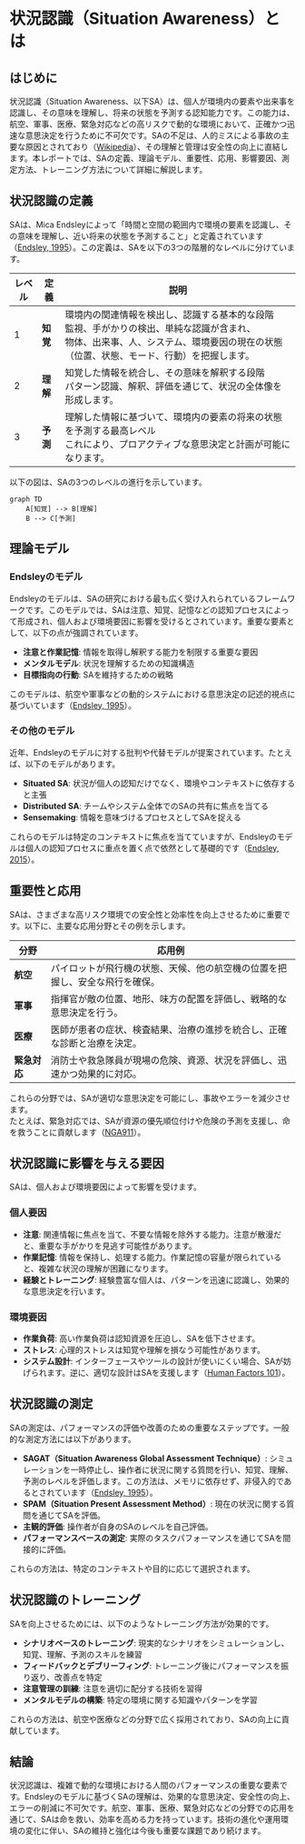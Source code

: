 # 状況認識（Situation Awareness）とは

## はじめに
状況認識（Situation Awareness、以下SA）は、個人が環境内の要素や出来事を認識し、その意味を理解し、将来の状態を予測する認知能力です。この能力は、航空、軍事、医療、緊急対応などの高リスクで動的な環境において、正確かつ迅速な意思決定を行うために不可欠です。SAの不足は、人的ミスによる事故の主要な原因とされており（[Wikipedia](https://en.wikipedia.org/wiki/Situation_awareness)）、その理解と管理は安全性の向上に直結します。本レポートでは、SAの定義、理論モデル、重要性、応用、影響要因、測定方法、トレーニング方法について詳細に解説します。

## 状況認識の定義
SAは、Mica Endsleyによって「時間と空間の範囲内で環境の要素を認識し、その意味を理解し、近い将来の状態を予測すること」と定義されています（[Endsley, 1995](https://journals.sagepub.com/doi/10.1518/001872095779049543)）。この定義は、SAを以下の3つの階層的なレベルに分けています。


|レベル|定義|説明|
|---|---|---|
|1| **知覚** |環境内の関連情報を検出し、認識する基本的な段階<br>監視、手がかりの検出、単純な認識が含まれ、<br>物体、出来事、人、システム、環境要因の現在の状態（位置、状態、モード、行動）を把握します。|
|2| **理解** |知覚した情報を統合し、その意味を解釈する段階<br>パターン認識、解釈、評価を通じて、状況の全体像を形成します。|
|3| **予測** |理解した情報に基づいて、環境内の要素の将来の状態を予測する最高レベル<br>これにより、プロアクティブな意思決定と計画が可能になります。|

以下の図は、SAの3つのレベルの進行を示しています。

```mermaid
graph TD
    A[知覚] --> B[理解]
    B --> C[予測]
```

## 理論モデル
### Endsleyのモデル
Endsleyのモデルは、SAの研究における最も広く受け入れられているフレームワークです。このモデルでは、SAは注意、知覚、記憶などの認知プロセスによって形成され、個人および環境要因に影響を受けるとされています。重要な要素として、以下の点が強調されています。
- **注意と作業記憶**: 情報を取得し解釈する能力を制限する重要な要因
- **メンタルモデル**: 状況を理解するための知識構造
- **目標指向の行動**: SAを維持するための戦略

このモデルは、航空や軍事などの動的システムにおける意思決定の記述的視点に基づいています（[Endsley, 1995](https://journals.sagepub.com/doi/10.1518/001872095779049543)）。

### その他のモデル
近年、Endsleyのモデルに対する批判や代替モデルが提案されています。たとえば、以下のモデルがあります。
- **Situated SA**: 状況が個人の認知だけでなく、環境やコンテキストに依存すると主張
- **Distributed SA**: チームやシステム全体でのSAの共有に焦点を当てる
- **Sensemaking**: 情報を意味づけるプロセスとしてSAを捉える

これらのモデルは特定のコンテキストに焦点を当てていますが、Endsleyのモデルは個人の認知プロセスに重点を置く点で依然として基礎的です（[Endsley, 2015](https://journals.sagepub.com/doi/full/10.1177/1555343415572631)）。

## 重要性と応用
SAは、さまざまな高リスク環境での安全性と効率性を向上させるために重要です。以下に、主要な応用分野とその例を示します。

| **分野** | **応用例** |
|---|---|
| **航空** | パイロットが飛行機の状態、天候、他の航空機の位置を把握し、安全な飛行を確保。 |
| **軍事** | 指揮官が敵の位置、地形、味方の配置を評価し、戦略的な意思決定を行う。 |
| **医療** | 医師が患者の症状、検査結果、治療の進捗を統合し、正確な診断と治療を決定。 |
| **緊急対応** | 消防士や救急隊員が現場の危険、資源、状況を評価し、迅速かつ効果的に対応。 |

これらの分野では、SAが適切な意思決定を可能にし、事故やエラーを減少させます。  
たとえば、緊急対応では、SAが資源の優先順位付けや危険の予測を支援し、命を救うことに貢献します（[NGA911](https://nga911.com/blogs/post/understanding-situational-awareness-what-it-and-why-its-essential-emergency-response)）。

## 状況認識に影響を与える要因
SAは、個人および環境要因によって影響を受けます。

### 個人要因
- **注意**: 関連情報に焦点を当て、不要な情報を除外する能力。注意が散漫だと、重要な手がかりを見逃す可能性があります。
- **作業記憶**: 情報を保持し、処理する能力。作業記憶の容量が限られていると、複雑な状況の理解が困難になります。
- **経験とトレーニング**: 経験豊富な個人は、パターンを迅速に認識し、効果的な意思決定を行います。

### 環境要因
- **作業負荷**: 高い作業負荷は認知資源を圧迫し、SAを低下させます。
- **ストレス**: 心理的ストレスは知覚や理解を損なう可能性があります。
- **システム設計**: インターフェースやツールの設計が使いにくい場合、SAが妨げられます。逆に、適切な設計はSAを支援します（[Human Factors 101](https://humanfactors101.com/topics/situation-awareness/)）。

## 状況認識の測定
SAの測定は、パフォーマンスの評価や改善のための重要なステップです。一般的な測定方法には以下があります。
- **SAGAT（Situation Awareness Global Assessment Technique）**: シミュレーションを一時停止し、操作者に状況に関する質問を行い、知覚、理解、予測のレベルを評価します。この方法は、メモリに依存せず、非侵入的であるとされています（[Endsley, 1995](https://journals.sagepub.com/doi/10.1518/001872095779049499)）。
- **SPAM（Situation Present Assessment Method）**: 現在の状況に関する質問を通じてSAを評価。
- **主観的評価**: 操作者が自身のSAのレベルを自己評価。
- **パフォーマンスベースの測定**: 実際のタスクパフォーマンスを通じてSAを間接的に評価。

これらの方法は、特定のコンテキストや目的に応じて選択されます。

## 状況認識のトレーニング
SAを向上させるためには、以下のようなトレーニング方法が効果的です。
- **シナリオベースのトレーニング**: 現実的なシナリオをシミュレーションし、知覚、理解、予測のスキルを練習
- **フィードバックとデブリーフィング**: トレーニング後にパフォーマンスを振り返り、改善点を特定
- **注意管理の訓練**: 注意を適切に配分する技術を習得
- **メンタルモデルの構築**: 特定の環境に関する知識やパターンを学習

これらの方法は、航空や医療などの分野で広く採用されており、SAの向上に貢献しています。

## 結論
状況認識は、複雑で動的な環境における人間のパフォーマンスの重要な要素です。Endsleyのモデルに基づくSAの理解は、効果的な意思決定、安全性の向上、エラーの削減に不可欠です。航空、軍事、医療、緊急対応などの分野での応用を通じて、SAは命を救い、効率を高める力を持っています。技術の進化や運用環境の変化に伴い、SAの維持と強化は今後も重要な課題であり続けます。